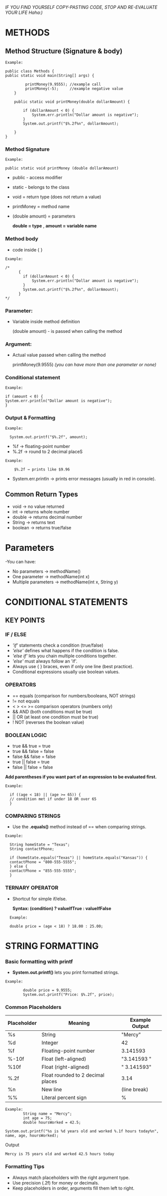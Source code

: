
*IF YOU FIND YOURSELF COPY-PASTING CODE, STOP AND RE-EVALUATE YOUR LIFE Haha:)*

# METHODS
## **Method Structure** (Signature & body)
```
Example:

public class Methods {
public static void main(String[] args) {

         printMoney(9.9555); //example call
         printMoney(-5);     //example negative value
    }

    public static void printMoney(double dollarAmount) {

        if (dollarAmount < 0) {
            System.err.println("Dollar amount is negative");
        }
        System.out.printf("$%.2f%n", dollarAmount);

    }
}
```

### Method Signature
```
Example:

public static void printMoney (double dollarAmount) 
```
- public - access modifier
- static - belongs to the class
- void = return type (does not return a value)
- printMoney = method name
- (double amount) = parameters

    **double = type** ,
**amount = variable name**

### Method body
* code inside { }
```
Example:

/*
      {
        if (dollarAmount < 0) {
            System.err.println("Dollar amount is negative");
        }
        System.out.printf("$%.2f%n", dollarAmount);
      }
*/
```

### Parameter:
- Variable inside method definition

    (double amount) - is passed when calling the method

### Argument:
- Actual value passed when calling the method

    printMoney(9.9555)
*(you can have more than one parameter or none)*

### Conditional statement
```
Example:

if (amount < 0) {
System.err.println("Dollar amount is negative");
}
```
### Output & Formatting
```
Example:

  System.out.printf("$%.2f", amount);
  ```
  - %f → floating-point number
  - %.2f → round to 2 decimal placeS
```
Example:

    $%.2f → prints like $9.96
```
  - System.err.println → prints error messages (usually in red in console).

## **Common Return Types**
- void → no value returned
- int → returns whole number
- double → returns decimal number
- String → returns text
- boolean → returns true/false

# **Parameters**
-You can have:
- No parameters → methodName()
- One parameter → methodName(int x)
- Multiple parameters → methodName(int x, String y)


# CONDITIONAL STATEMENTS
## KEY POINTS
### IF / ELSE
- *'if'* statements check a condition (true/false)
- *'else'* defines what happens if the condition is false.
- *'else if'* lets you chain multiple conditions together.
- *'else'* must always follow an 'if'.
- Always use { } braces, even if only one line (best practice).
- Conditional expressions usually use boolean values.

### OPERATORS
- ==   equals (comparison for numbers/booleans, NOT strings)
- !=   not equals
- < > <= >=   comparison operators (numbers only)
- &&   AND (both conditions must be true)
- ||   OR  (at least one condition must be true)
- !    NOT (reverses the boolean value)

### BOOLEAN LOGIC
- true  && true   = true
- true  && false  = false
- false && false  = false
- true  || false  = true
- false || false  = false



**Add parentheses if you want part of an expression to be evaluated first.**
```
Example:

  if ((age < 18) || (age >= 65)) {
  // condition met if under 18 OR over 65
  }
```
### COMPARING STRINGS
- Use the **.equals()** method instead of == when comparing strings.
```
Example:

  String homeState = "Texas";
  String contactPhone;

  if (homeState.equals("Texas") || homeState.equals("Kansas")) {
  contactPhone = "800-555-5555";
  } else {
  contactPhone = "855-555-5555";
  }
```
### TERNARY OPERATOR
- Shortcut for simple if/else.

  **Syntax: (condition) ? valueIfTrue : valueIfFalse**
```
  Example:
  
  double price = (age < 18) ? 18.00 : 25.00;
```

# STRING FORMATTING
### Basic formatting with **printf**
- **System.out.printf()** lets you print formatted strings.
```
Example:

        double price = 9.9555;
        System.out.printf("Price: $%.2f", price);
```
### Common Placeholders

   | Placeholder | Meaning                           | Example Output |
   |-------------|-----------------------------------|----------------|
   | %s          | String                            | "Mercy"        |
   | %d          | Integer                           | 42             |
   | %f          | Floating-point number             | 3.141593       |
   | %-10f       | Float (left-aligned)              | "3.141593   "  |
   | %10f        | Float (right-aligned)             | "   3.141593"  |
   | %.2f        | Float rounded to 2 decimal places | 3.14           |
   | %n          | New line                          | (line break)   |
   | %%          | Literal percent sign              | %              |


```
Example:
        String name = "Mercy";
        int age = 75;
        double hoursWorked = 42.5;

System.out.printf("%s is %d years old and worked %.1f hours today%n", name, age, hoursWorked);

```
Output

 ```
 Mercy is 75 years old and worked 42.5 hours today
 ```
### Formatting Tips
- Always match placeholders with the right argument type.
- Use precision (.2f) for money or decimals.
- Keep placeholders in order, arguments fill them left to right.